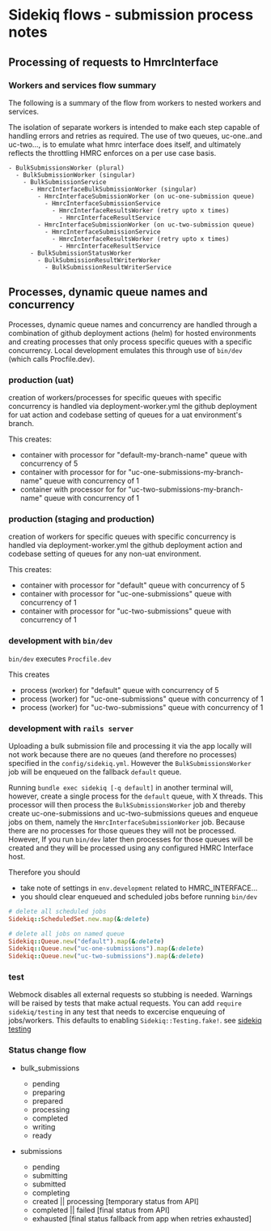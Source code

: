 # Sidekiq flows - submission process notes

## Processing of requests to HmrcInterface

### Workers and services flow summary

The following is a summary of the flow from workers to nested workers and services.

The isolation of separate workers is intended to make each step capable of handling errors and retries as required. The use of two queues, uc-one..and uc-two..., is to emulate what hmrc
interface does itself, and ultimately reflects the throttling HMRC enforces on a per use
case basis.

```text
- BulkSubmissionsWorker (plural)
  - BulkSubmissionWorker (singular)
    - BulkSubmissionService
      - HmrcInterfaceBulkSubmissionWorker (singular)
        - HmrcInterfaceSubmissionWorker (on uc-one-submission queue)
          - HmrcInterfaceSubmissionService
            - HmrcInterfaceResultsWorker (retry upto x times)
              - HmrcInterfaceResultService
        - HmrcInterfaceSubmissionWorker (on uc-two-submission queue)
          - HmrcInterfaceSubmissionService
            - HmrcInterfaceResultsWorker (retry upto x times)
              - HmrcInterfaceResultService
      - BulkSubmissionStatusWorker
        - BulkSubmissionResultWriterWorker
          - BulkSubmissionResultWriterService

```

## Processes, dynamic queue names and concurrency

Processes, dynamic queue names and concurrency are handled through a combination
of github deployment actions (helm) for hosted environments and creating processes
that only process specific queues with a specific concurrency. Local development
emulates this through use of `bin/dev` (which calls Procfile.dev).

### production (uat)
  creation of workers/processes for specific queues with specific concurrency is handled
  via deployment-worker.yml the github deployment for uat action and codebase
  setting of queues for a uat environment's branch.

  This creates:
  * container with processor for "default-my-branch-name" queue with concurrency of 5
  * container with processor for for "uc-one-submissions-my-branch-name" queue with concurrency of 1
  * container with processor for for "uc-two-submissions-my-branch-name" queue with concurrency of 1
### production (staging and production)
  creation of workers for specific queues with specific concurrency is handled
  via deployment-worker.yml the github deployment action and codebase
  setting of queues for any non-uat environment.

  This creates:
  * container with processor for "default" queue with concurrency of 5
  * container with processor for "uc-one-submissions" queue with concurrency of 1
  * container with processor for "uc-two-submissions" queue with concurrency of 1

### development with `bin/dev`
  `bin/dev` executes `Procfile.dev`

  This creates
  * process (worker) for "default" queue with concurrency of 5
  * process (worker) for "uc-one-submissions" queue with concurrency of 1
  * process (worker) for "uc-two-submissions" queue with concurrency of 1

### development with `rails server`
  Uploading a bulk submission file and processing it via the app locally
  will not work because there are no queues (and therefore no processes) specified in the `config/sidekiq.yml`. However the `BulkSubmissionsWorker`
  job will be enqueued on the fallback `default` queue.

  Running `bundle exec sidekiq [-q default]` in another terminal will, however, create a single process for the `default` queue, with X threads. This processor will then process the `BulkSubmissionsWorker` job and thereby create uc-one-submissions and uc-two-submissions queues and enqueue jobs on them, namely the `HmrcInterfaceSubmissionWorker` job. Because there are no processes for those queues they will not be processed. However, If you run `bin/dev` later then processes for those queues will be created and they will be processed using any configured HMRC Interface host.

  Therefore you should
  - take note of settings in `env.development` related to HMRC_INTERFACE...
  - you should clear enqueued and scheduled jobs before running `bin/dev`

  ```ruby
  # delete all scheduled jobs
  Sidekiq::ScheduledSet.new.map(&:delete)

  # delete all jobs on named queue
  Sidekiq::Queue.new("default").map(&:delete)
  Sidekiq::Queue.new("uc-one-submissions").map(&:delete)
  Sidekiq::Queue.new("uc-two-submissions").map(&:delete)
  ```

### test
  Webmock disables all external requests so stubbing is needed. Warnings will be raised by tests that make actual requests. You can add `require sidekiq/testing` in any test that needs to excercise enqueuing of jobs/workers. This defaults to enabling `Sidekiq::Testing.fake!`. see [sidekiq testing](https://github.com/sidekiq/sidekiq/wiki/Testing)

### Status change flow

- bulk_submissions
  - pending
  - preparing
  - prepared
  - processing
  - completed
  - writing
  - ready

- submissions
  - pending
  - submitting
  - submitted
  - completing
  - created || processing [temporary status from API]
  - completed || failed [final status from API]
  - exhausted [final status fallback from app when retries exhausted]

